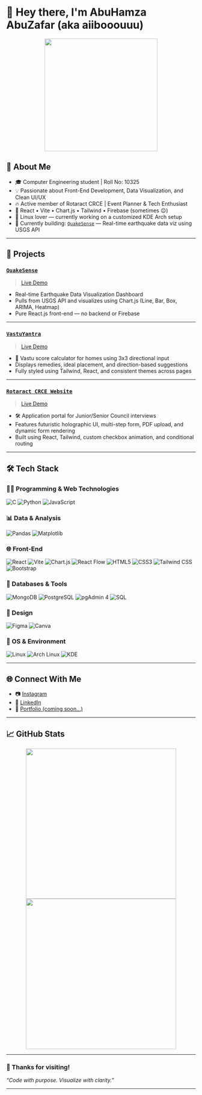 # 👋 Hey there, I'm AbuHamza AbuZafar (aka aiibooouuu)

<p align="center">
  <img src="https://media.giphy.com/media/ZVik7pBtu9dNS/giphy.gif" width="300" />
</p>

## 🧠 About Me

- 🎓 Computer Engineering student | Roll No: 10325
- 💡 Passionate about Front-End Development, Data Visualization, and Clean UI/UX
- 🔥 Active member of Rotaract CRCE | Event Planner & Tech Enthusiast
- 💬 React • Vite • Chart.js • Tailwind • Firebase (sometimes 😉)
- 🐧 Linux lover — currently working on a customized KDE Arch setup
- 🌱 Currently building: [`QuakeSense`](https://github.com/aiibooouuu/QuakeSense2) — Real-time earthquake data viz using USGS API

---

## 🚀 Projects

### [`QuakeSense`](https://github.com/aiibooouuu/QuakeSense2)  
> [Live Demo](https://quake-sense2.vercel.app)

- Real-time Earthquake Data Visualization Dashboard
- Pulls from USGS API and visualizes using Chart.js (Line, Bar, Box, ARIMA, Heatmap)
- Pure React.js front-end — no backend or Firebase

---

### [`VastuYantra`](https://github.com/aiibooouuu/vastu-calculator)  
> [Live Demo](https://vastu-yantra.vercel.app)

- 🧭 Vastu score calculator for homes using 3x3 directional input
- Displays remedies, ideal placement, and direction-based suggestions
- Fully styled using Tailwind, React, and consistent themes across pages

---

### [`Rotaract CRCE Website`](https://github.com/aiibooouuu/rotaract-crce-portal)  
> [Live Demo](https://rotaractinterview25.vercel.app)

- 🛠 Application portal for Junior/Senior Council interviews
- Features futuristic holographic UI, multi-step form, PDF upload, and dynamic form rendering
- Built using React, Tailwind, custom checkbox animation, and conditional routing

---

## 🛠 Tech Stack

### 👨‍💻 Programming & Web Technologies
![C](https://img.shields.io/badge/-C-00599C?style=flat-square&logo=c)
![Python](https://img.shields.io/badge/-Python-3776AB?style=flat-square&logo=python)
![JavaScript](https://img.shields.io/badge/-JavaScript-F7DF1E?style=flat-square&logo=javascript&logoColor=black)

### 📊 Data & Analysis
![Pandas](https://img.shields.io/badge/-Pandas-150458?style=flat-square&logo=pandas)
![Matplotlib](https://img.shields.io/badge/-Matplotlib-11557C?style=flat-square&logo=matplotlib)

### 🌐 Front-End
![React](https://img.shields.io/badge/-React-61DAFB?style=flat-square&logo=react)
![Vite](https://img.shields.io/badge/-Vite-646CFF?style=flat-square&logo=vite&logoColor=white)
![Chart.js](https://img.shields.io/badge/-Chart.js-FF6384?style=flat-square&logo=chartdotjs)
![React Flow](https://img.shields.io/badge/-ReactFlow-3b82f6?style=flat-square&logo=react&logoColor=white)
![HTML5](https://img.shields.io/badge/-HTML5-E34F26?style=flat-square&logo=html5)
![CSS3](https://img.shields.io/badge/-CSS3-1572B6?style=flat-square&logo=css3)
![Tailwind CSS](https://img.shields.io/badge/-Tailwind-38B2AC?style=flat-square&logo=tailwind-css)
![Bootstrap](https://img.shields.io/badge/-Bootstrap-563D7C?style=flat-square&logo=bootstrap)

### 🧰 Databases & Tools
![MongoDB](https://img.shields.io/badge/-MongoDB-47A248?style=flat-square&logo=mongodb&logoColor=white)
![PostgreSQL](https://img.shields.io/badge/-PostgreSQL-336791?style=flat-square&logo=postgresql)
![pgAdmin 4](https://img.shields.io/badge/-pgAdmin%204-0064a5?style=flat-square&logo=postgresql&logoColor=white)
![SQL](https://img.shields.io/badge/-SQL-4479A1?style=flat-square&logo=sqlite)

### 🎨 Design
![Figma](https://img.shields.io/badge/-Figma-F24E1E?style=flat-square&logo=figma)
![Canva](https://img.shields.io/badge/-Canva-00C4CC?style=flat-square&logo=canva)

### 🐧 OS & Environment
![Linux](https://img.shields.io/badge/-Linux-000000?style=flat-square&logo=linux)
![Arch Linux](https://img.shields.io/badge/-Arch%20Linux-1793D1?style=flat-square&logo=arch-linux)
![KDE](https://img.shields.io/badge/-KDE-1C99E0?style=flat-square&logo=kde)

---

## 🌐 Connect With Me

- 📷 [Instagram](https://instagram.com/yourusername)
- 💼 [LinkedIn](https://linkedin.com/in/yourusername)
- 🧠 [Portfolio (coming soon...)](#)

---

## 📈 GitHub Stats

<p align="center">
  <img src="https://github-readme-stats.vercel.app/api?username=aiibooouuu&show_icons=true&theme=tokyonight" width="400" />
  <img src="https://github-readme-streak-stats.herokuapp.com/?user=aiibooouuu&theme=tokyonight" width="400" />
</p>

---

### 🤝 Thanks for visiting!
_“Code with purpose. Visualize with clarity.”_

---
